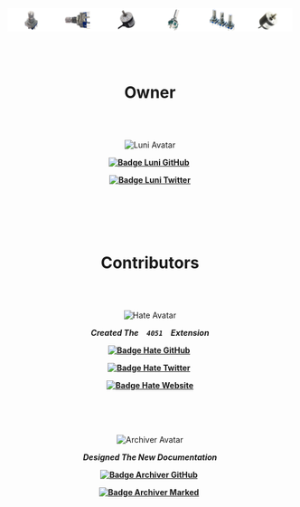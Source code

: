 
[![Banner]][Repository]

<br>
<br>

<div align = center>

# Owner

<br>
<br>

![Luni Avatar]

**[![Badge Luni GitHub]][Luni GitHub]** 

**[![Badge Luni Twitter]][Luni Twitter]**

<br>
<br>
<br>
<br>

# Contributors

<br>
<br>

![Hate Avatar]

***Created The  ` 4051 `  Extension***

**[![Badge Hate GitHub]][Hate GitHub]** 

**[![Badge Hate Twitter]][Hate Twitter]** 

**[![Badge Hate Website]][Hate Website]**

<br>
<br>
<br>

![Archiver Avatar]

***Designed The New Documentation***

**[![Badge Archiver GitHub]][Archiver GitHub]** 

**[![Badge Archiver Marked]][Archiver Marked]** 

</div>



<!----------------------------------------------------------------------------->

[Banner]: ../Resources/Image/Banner/Current.png
[Repository]: ../


<!----------------------------------{ Luni }----------------------------------->

[Badge Luni Twitter]: https://img.shields.io/badge/luni__64-1DA1F2.svg?style=for-the-badge&logo=Twitter&logoColor=white
[Badge Luni GitHub]: https://img.shields.io/badge/luni64-181717.svg?style=for-the-badge&logo=GitHub&logoColor=white

[Luni Twitter]: https://twitter.com/luni_64
[Luni Avatar]: https://avatars.githubusercontent.com/u/12611497?s=64
[Luni GitHub]: https://github.com/luni64


<!-----------------------------{ IHateMornings }------------------------------->

[Badge Hate Twitter]: https://img.shields.io/badge/ihatemornings-1DA1F2.svg?style=for-the-badge&logo=Twitter&logoColor=white
[Badge Hate Website]: https://img.shields.io/badge/ihatemornings.com-lightgray.svg?style=for-the-badge
[Badge Hate GitHub]: https://img.shields.io/badge/ihatemornings-181717.svg?style=for-the-badge&logo=GitHub&logoColor=white

[Hate Twitter]: https://twitter.com/ihatemornings
[Hate Website]: https://ihatemornings.com/
[Hate Avatar]: https://avatars.githubusercontent.com/u/18480?s=64
[Hate GitHub]: https://github.com/ihatemornings


<!---------------------------{ ElectronicsArchiver }--------------------------->

[Badge Archiver GitHub]: https://img.shields.io/badge/ElectronicsArchiver-181717.svg?style=for-the-badge&logo=GitHub&logoColor=white
[Badge Archiver Marked]: https://img.shields.io/badge/ＭａｒｋｅｄＤｏｗｎ-49a2d5.svg?style=for-the-badge&logo=GitHub&logoColor=white

[Archiver Avatar]: https://avatars.githubusercontent.com/u/85485984?s=64
[Archiver GitHub]: https://github.com/ElectronicsArchiver
[Archiver Marked]: https://github.com/MarkedDown